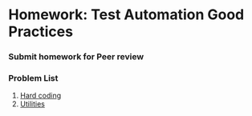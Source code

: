 Homework: Test Automation Good Practices
=====================================

### Submit homework for Peer review

### Problem List

1. [Hard coding](./01.HardCoding)
1. [Utilities](./02.Utilities)
